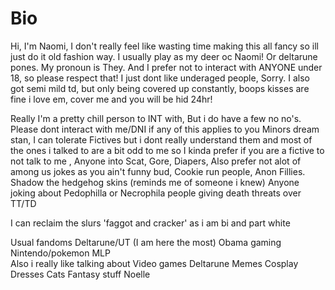 # Bio
Hi, I'm Naomi, I don't really feel like wasting time making this all fancy so ill just do it old fashion way. I usually play as my deer oc Naomi!  Or deltarune pones. My pronoun is They. And I prefer not to interact with ANYONE under 18, so please respect that! I just dont like underaged people, Sorry. I also got semi mild td, but only being covered up constantly, boops kisses are fine i love em, cover me and you will be hid 24hr! 

Really I'm a pretty chill person to INT with, But i do have a few no no's. Please dont interact with me/DNI if any of this applies to you 
Minors
dream stan,
I can tolerate Fictives but i dont really understand them and most of the ones i talked to are a bit odd to me so I kinda prefer if you are a fictive to not talk to me 
, Anyone into Scat, Gore, Diapers,
Also prefer not alot of among us jokes as you ain't funny bud,
Cookie run people,
Anon Fillies. 
Shadow the hedgehog skins (reminds me of someone i knew)
Anyone joking about Pedophilla or Necrophila people giving death threats over TT/TD 

I can reclaim the slurs 'faggot and cracker' as i am bi and part white

Usual fandoms Deltarune/UT (I am here the most)
Obama gaming
Nintendo/pokemon 
MLP   
Also i really like talking about Video games
Deltarune
Memes 
Cosplay
Dresses
Cats
Fantasy stuff
Noelle
